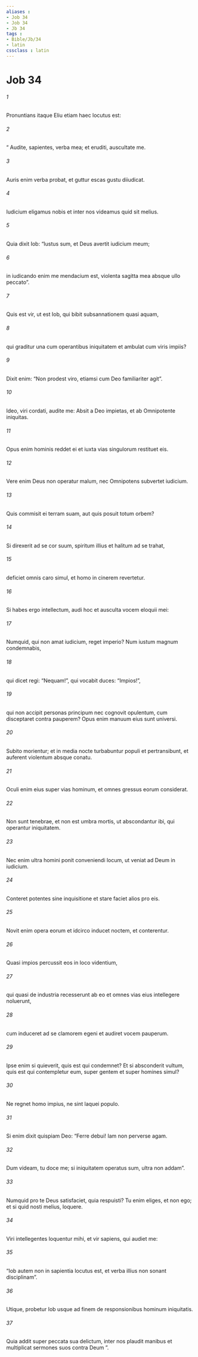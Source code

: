 ```yaml
---
aliases : 
- Job 34
- Job 34
- Jb 34
tags : 
- Bible/Jb/34
- latin
cssclass : latin
---
```


# Job 34

###### 1
Pronuntians itaque Eliu etiam haec locutus est:
###### 2
“ Audite, sapientes, verba mea; et eruditi, auscultate me.
###### 3
Auris enim verba probat, et guttur escas gustu diiudicat.
###### 4
Iudicium eligamus nobis et inter nos videamus quid sit melius.
###### 5
Quia dixit Iob: “Iustus sum, et Deus avertit iudicium meum;
###### 6
in iudicando enim me mendacium est, violenta sagitta mea absque ullo peccato”.
###### 7
Quis est vir, ut est Iob, qui bibit subsannationem quasi aquam,
###### 8
qui graditur una cum operantibus iniquitatem et ambulat cum viris impiis?
###### 9
Dixit enim: “Non prodest viro, etiamsi cum Deo familiariter agit”.
###### 10
Ideo, viri cordati, audite me: Absit a Deo impietas, et ab Omnipotente iniquitas.
###### 11
Opus enim hominis reddet ei et iuxta vias singulorum restituet eis.
###### 12
Vere enim Deus non operatur malum, nec Omnipotens subvertet iudicium.
###### 13
Quis commisit ei terram suam, aut quis posuit totum orbem?
###### 14
Si direxerit ad se cor suum, spiritum illius et halitum ad se trahat,
###### 15
deficiet omnis caro simul, et homo in cinerem revertetur.
###### 16
Si habes ergo intellectum, audi hoc et ausculta vocem eloquii mei:
###### 17
Numquid, qui non amat iudicium, reget imperio? Num iustum magnum condemnabis,
###### 18
qui dicet regi: “Nequam!”, qui vocabit duces: “Impios!”,
###### 19
qui non accipit personas principum nec cognovit opulentum, cum disceptaret contra pauperem? Opus enim manuum eius sunt universi.
###### 20
Subito morientur; et in media nocte turbabuntur populi et pertransibunt, et auferent violentum absque conatu.
###### 21
Oculi enim eius super vias hominum, et omnes gressus eorum considerat.
###### 22
Non sunt tenebrae, et non est umbra mortis, ut abscondantur ibi, qui operantur iniquitatem.
###### 23
Nec enim ultra homini ponit conveniendi locum, ut veniat ad Deum in iudicium.
###### 24
Conteret potentes sine inquisitione et stare faciet alios pro eis.
###### 25
Novit enim opera eorum et idcirco inducet noctem, et conterentur.
###### 26
Quasi impios percussit eos in loco videntium,
###### 27
qui quasi de industria recesserunt ab eo et omnes vias eius intellegere noluerunt,
###### 28
cum induceret ad se clamorem egeni et audiret vocem pauperum.
###### 29
Ipse enim si quieverit, quis est qui condemnet? Et si absconderit vultum, quis est qui contempletur eum, super gentem et super homines simul?
###### 30
Ne regnet homo impius, ne sint laquei populo.
###### 31
Si enim dixit quispiam Deo: “Ferre debui! Iam non perverse agam.
###### 32
Dum videam, tu doce me; si iniquitatem operatus sum, ultra non addam”.
###### 33
Numquid pro te Deus satisfaciet, quia respuisti? Tu enim eliges, et non ego; et si quid nosti melius, loquere.
###### 34
Viri intellegentes loquentur mihi, et vir sapiens, qui audiet me:
###### 35
“Iob autem non in sapientia locutus est, et verba illius non sonant disciplinam”.
###### 36
Utique, probetur Iob usque ad finem de responsionibus hominum iniquitatis.
###### 37
Quia addit super peccata sua delictum, inter nos plaudit manibus et multiplicat sermones suos contra Deum ”.
